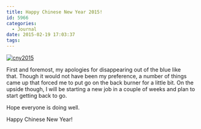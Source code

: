 ```yaml
---
title: Happy Chinese New Year 2015!
id: 5966
categories:
  - Journal
date: 2015-02-19 17:03:37
tags:
---
```


[![cny2015](http://www.bengozen.com/wp-content/uploads/2015/02/cny2015.jpeg)](http://www.bengozen.com/wp-content/uploads/2015/02/cny2015.jpeg)

First and foremost, my apologies for disappearing out of the blue like that. Though it would not have been my preference, a number of things came up that forced me to put go on the back burner for a little bit. On the upside though, I will be starting a new job in a couple of weeks and plan to start getting back to go.

Hope everyone is doing well.

Happy Chinese New Year!